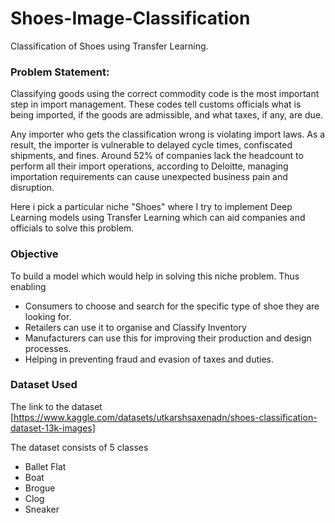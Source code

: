 # Shoes-Image-Classification 

Classification of Shoes using Transfer Learning.

### Problem Statement:
Classifying goods using the correct commodity code is the most important step in import management. These codes tell customs officials what is being imported, if the goods are admissible, and what taxes, if any, are due. 

Any importer who gets the classification wrong is violating import laws. As a result, the importer is vulnerable to delayed cycle times, confiscated shipments, and fines. Around 52% of companies lack the headcount to perform all their import operations, according to Deloitte, managing importation requirements can cause unexpected business pain and disruption.

Here i pick a particular niche "Shoes" where I try to implement Deep Learning models using Transfer Learning which can aid companies and officials to solve this problem. 


### Objective
To build a model which would help in solving this niche problem. Thus enabling
- Consumers to choose and search for the specific type of shoe they are looking for.
- Retailers can use it to organise and Classify Inventory
- Manufacturers can use this for improving their production and design processes.
- Helping in preventing fraud and evasion of taxes and duties.


### Dataset Used
The link to the dataset
[https://www.kaggle.com/datasets/utkarshsaxenadn/shoes-classification-dataset-13k-images]

The dataset consists of 5 classes
- Ballet Flat
- Boat
- Brogue
- Clog
- Sneaker